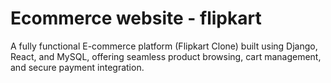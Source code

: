# Ecommerce website - flipkart
A fully functional E-commerce platform (Flipkart Clone) built using Django, React, and MySQL, offering seamless product browsing, cart management, and secure payment integration.
